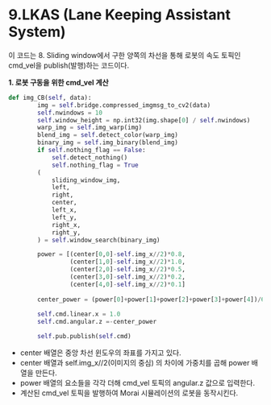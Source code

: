 # 9.LKAS (Lane Keeping Assistant System)

이 코드는 8. Sliding window에서 구한 양쪽의 차선을 통해 로봇의 속도 토픽인 cmd_vel을 publish(발행)하는 코드이다.

**1. 로봇 구동을 위한 cmd_vel 계산**
```python
def img_CB(self, data):
        img = self.bridge.compressed_imgmsg_to_cv2(data)
        self.nwindows = 10
        self.window_height = np.int32(img.shape[0] / self.nwindows)
        warp_img = self.img_warp(img)
        blend_img = self.detect_color(warp_img)
        binary_img = self.img_binary(blend_img)
        if self.nothing_flag == False:
            self.detect_nothing()
            self.nothing_flag = True
        (
            sliding_window_img,
            left,
            right,
            center,
            left_x,
            left_y,
            right_x,
            right_y,
        ) = self.window_search(binary_img)

        power = [(center[0,0]-self.img_x//2)*0.8,
                 (center[1,0]-self.img_x//2)*1.0,
                 (center[2,0]-self.img_x//2)*0.5,
                 (center[3,0]-self.img_x//2)*0.2,
                 (center[4,0]-self.img_x//2)*0.1]
        
        center_power = (power[0]+power[1]+power[2]+power[3]+power[4])/600
        
        self.cmd.linear.x = 1.0
        self.cmd.angular.z =-center_power

        self.pub.publish(self.cmd)
```
- center 배열은 중앙 차선 윈도우의 좌표를 가지고 있다.
- center 배열과 self.img_x//2(이미지의 중심) 의 차이에 가중치를 곱해 power 배열을 만든다.
- power 배열의 요소들을 각각 더해 cmd_vel 토픽의 angular.z 값으로 입력한다.
- 계산된 cmd_vel 토픽을 발행하여 Morai 시뮬레이션의 로봇을 동작시킨다.
